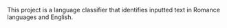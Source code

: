 This project is a language classifier that identifies inputted text in Romance languages and English.